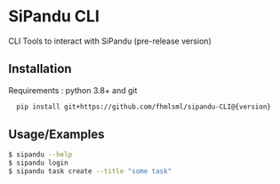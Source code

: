 
# SiPandu CLI

CLI Tools to interact with SiPandu (pre-release version)


## Installation

Requirements : python 3.8+ and git

```bash
  pip install git+https://github.com/fhmlsml/sipandu-CLI@{version}
```
    
## Usage/Examples

```bash
$ sipandu --help
$ sipandu login
$ sipandu task create --title "some task"

```

